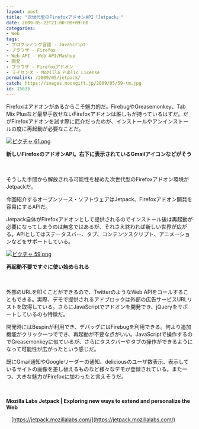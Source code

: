 ```yaml
---
layout: post
title: "次世代型のFirefoxアドオンAPI「Jetpack」"
date: 2009-05-22T21:00:00+09:00
categories:
- Web
tags: 
- プログラミング言語 - JavaScript
- ブラウザ - Firefox
- Web API - Web API/Mashup
- 開発
- ブラウザ - Firefoxアドオン
- ライセンス - Mozilla Public License
permalink: /2009/05/jetpack/
catch: https://images.moongift.jp/2009/05/59-tm.jpg
id: 15635
---
```

Firefoxはアドオンがあるからこそ魅力的だ。FirebugやGreasemonkey、Tab Mix Plusなど最早手放せないFirefoxアドオンは誰しもが持っているはずだ。だがFirefoxアドオンを試す際に厄介だったのが、インストールやアンインストールの度に再起動が必要なことだ。

  

[![ピクチャ 61.png](https://images.moongift.jp/2009/05/61-tm.jpg)](https://images.moongift.jp/2009/05/611.png)  
  
**新しいFirefoxのアドオンAPI。右下に表示されているGmailアイコンなどがそう**

  

　

  

そうした手間から解放される可能性を秘めた次世代型のFirefoxアドオン環境がJetpackだ。

  

今回紹介するオープンソース・ソフトウェアはJetpack、Firefoxアドオン開発を容易にするAPIだ。

  
<!--more-->

Jetpack自体がFirefoxアドオンとして提供されるのでインストール後は再起動が必要になってしまうのは無念ではあるが、それさえ終われば新しい世界が広がる。APIとしてはステータスバー、タブ、コンテンツスクリプト、アニメーションなどをサポートしている。

  

[![ピクチャ 59.png](https://images.moongift.jp/2009/05/59-tm.jpg)](https://images.moongift.jp/2009/05/59.png)  
  
**再起動不要ですぐに使い始められる**

  

　

  

外部のURLを叩くことができるので、TwitterのようなWeb APIをコールすることもできる。実際、デモで提供されるアドブロックは外部の広告サービスURLリストを取得している。さらにJavaScriptでアドオンを開発でき、jQueryをサポートしているのも特徴だ。

  

開発時にはBespinが利用でき、デバッグにはFirebugを利用できる。何より追加機能がクリック一つででき、再起動が不要な点がいい。JavaScriptで操作するのでGreasemonkeyに似ているが、さらにタスクバーやタブの操作ができるようになって可能性が広がったという感じだ。

  

既にGmail通知やGoogleリーダーの通知、deliciousのユーザ数表示、表示しているサイトの画像を差し替えるものなど様々なデモが登録されている。また一つ、大きな魅力がFirefoxに加わったと言えそうだ。

  

　

  

**Mozilla Labs Jetpack | Exploring new ways to extend and personalize the Web**  
  
　[https://jetpack.mozillalabs.com/](https://jetpack.mozillalabs.com/)

  
